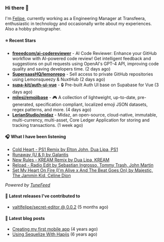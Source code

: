 ### Hi there 👋

I'm [Felipe](https://felipevm.com), currently working as a Engineering Manager at Transfeera, enthusiastic in technology and occasionally write about my experiences. Also a hobby photographer.

#### ⭐ Recent Stars
- **[freeedcom/ai-codereviewer](https://github.com/freeedcom/ai-codereviewer)** - AI Code Reviewer: Enhance your GitHub workflow with AI-powered code review! Get intelligent feedback and suggestions on pull requests using OpenAI&#39;s GPT-4 API, improving code quality and saving developers time. (2 days ago)
- **[SupersaasHQ/lemonrepo](https://github.com/SupersaasHQ/lemonrepo)** - Sell access to private GitHub repositories using Lemonsqueezy &amp; NuxtHub (2 days ago)
- **[supa-kit/auth-ui-vue](https://github.com/supa-kit/auth-ui-vue)** - 🔒 Pre-built Auth UI base on Supabase for Vue (3 days ago)
- **[milesj/emojibase](https://github.com/milesj/emojibase)** - 🎮 A collection of lightweight, up-to-date, pre-generated, specification compliant, localized emoji JSON datasets, regex patterns, and more. (4 days ago)
- **[LerianStudio/midaz](https://github.com/LerianStudio/midaz)** - Midaz, an open-source, cloud-native, immutable, multi-currency, multi-asset, Core Ledger Application for storing and tracking transactions.  (1 week ago)

#### 🎧 What I have been listening
- [Cold Heart - PS1 Remix by Elton John, Dua Lipa, PS1](https://open.spotify.com/track/5hw7bUv7NtrsepLROgIxLl)
- [Runaway (U &amp; I) by Galantis](https://open.spotify.com/track/46lFttIf5hnUZMGvjK0Wxo)
- [New Rules - KREAM Remix by Dua Lipa, KREAM](https://open.spotify.com/track/4NkgQJFG0aDHXyylIGnmJ4)
- [Reload - Radio Edit by Sebastian Ingrosso, Tommy Trash, John Martin](https://open.spotify.com/track/5jyUBKpmaH670zrXrE0wmO)
- [Set My Heart On Fire (I&#39;m Alive x And The Beat Goes On) by Majestic, The Jammin Kid, Céline Dion](https://open.spotify.com/track/33oyHkoS7H92RWsecOKn6u)

_Powered by [TuneFeed](https://tunefeed.app?ref=valtlfelipe-gh-profile)_ 

#### 🚀 Latest releases I've contributed to


- [valtlfelipe/secret-editor @ 0.0.2](https://github.com/valtlfelipe/secret-editor/releases/tag/0.0.2) (5 months ago)

#### 📄 Latest blog posts
- [Creating my first mobile app](https://felipevm.com/posts/creating-my-first-mobile-app/) (4 years ago)
- [Using Sequelize With Hapijs](https://felipevm.com/posts/using-sequelize-with-hapijs/) (6 years ago)
